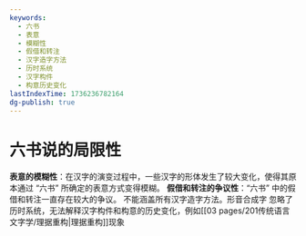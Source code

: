 ```yaml
---
keywords:
  - 六书
  - 表意
  - 模糊性
  - 假借和转注
  - 汉字造字方法
  - 历时系统
  - 汉字构件
  - 构意历史变化
lastIndexTime: 1736236782164
dg-publish: true
---
```

# 六书说的局限性 

**表意的模糊性**：在汉字的演变过程中，一些汉字的形体发生了较大变化，使得其原本通过 “六书” 所确定的表意方式变得模糊。
**假借和转注的争议性**：“六书” 中的假借和转注一直存在较大的争议。
不能涵盖所有汉字造字方法。形音合成字
忽略了历时系统，无法解释汉字构件和构意的历史变化，例如[[03 pages/201传统语言文字学/理据重构\|理据重构]]现象 



